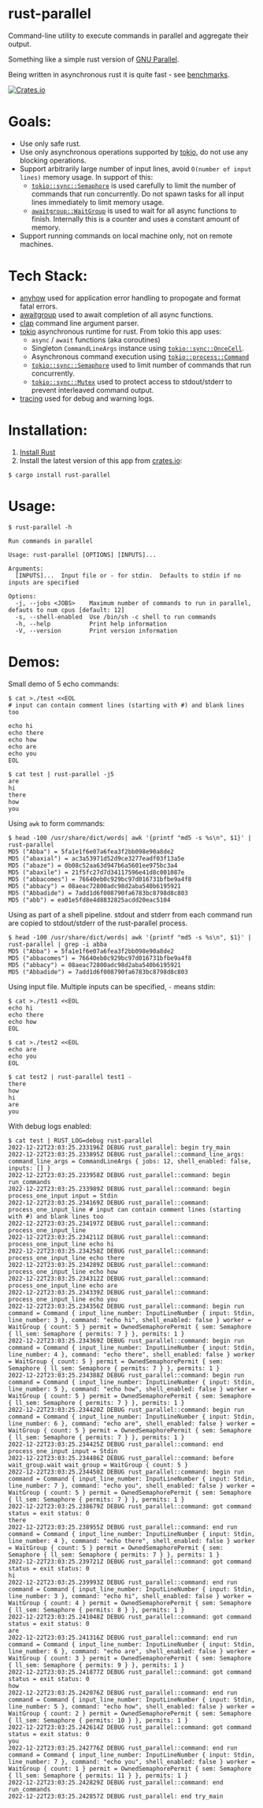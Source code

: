 # rust-parallel

Command-line utility to execute commands in parallel and aggregate their output.

Something like a simple rust version of [GNU Parallel](https://www.gnu.org/software/parallel/).

Being written in asynchronous rust it is quite fast - see [benchmarks](https://github.com/aaronriekenberg/rust-parallel/wiki/Benchmarks).

[![Crates.io][crates-badge]][crates-url]

[crates-badge]: https://img.shields.io/crates/v/rust-parallel.svg
[crates-url]: https://crates.io/crates/rust-parallel

# Goals:
* Use only safe rust.
* Use only asynchronous operations supported by [tokio](https://tokio.rs), do not use any blocking operations.
* Support arbitrarily large number of input lines, avoid `O(number of input lines)` memory usage.  In support of this:
  * [`tokio::sync::Semaphore`](https://docs.rs/tokio/latest/tokio/sync/struct.Semaphore.html) is used carefully to limit the number of commands that run concurrently.  Do not spawn tasks for all input lines immediately to limit memory usage.
  * [`awaitgroup::WaitGroup`](https://crates.io/crates/awaitgroup) is used to wait for all async functions to finish.  Internally this is a counter and uses a constant amount of memory.
* Support running commands on local machine only, not on remote machines.

# Tech Stack:
* [anyhow](https://github.com/dtolnay/anyhow) used for application error handling to propogate and format fatal errors.
* [awaitgroup](https://crates.io/crates/awaitgroup) used to await completion of all async functions.
* [clap](https://docs.rs/clap/latest/clap/) command line argument parser.
* [tokio](https://tokio.rs/) asynchronous runtime for rust.  From tokio this app uses:
  * `async` / `await` functions (aka coroutines)
  * Singleton `CommandLineArgs` instance using [`tokio::sync::OnceCell`](https://docs.rs/tokio/latest/tokio/sync/struct.OnceCell.html).
  * Asynchronous command execution using [`tokio::process::Command`](https://docs.rs/tokio/latest/tokio/process/struct.Command.html)
  * [`tokio::sync::Semaphore`](https://docs.rs/tokio/latest/tokio/sync/struct.Semaphore.html) used to limit number of commands that run concurrently.
  * [`tokio::sync::Mutex`](https://docs.rs/tokio/latest/tokio/sync/struct.Mutex.html) used to protect access to stdout/stderr to prevent interleaved command output.
* [tracing](https://docs.rs/tracing/latest/tracing/) used for debug and warning logs.

# Installation:
1. [Install Rust](https://www.rust-lang.org/learn/get-started)
2. Install the latest version of this app from [crates.io](https://crates.io/crates/rust-parallel):
```
$ cargo install rust-parallel   
```

# Usage:
```
$ rust-parallel -h

Run commands in parallel

Usage: rust-parallel [OPTIONS] [INPUTS]...

Arguments:
  [INPUTS]...  Input file or - for stdin.  Defaults to stdin if no inputs are specified

Options:
  -j, --jobs <JOBS>    Maximum number of commands to run in parallel, defauts to num cpus [default: 12]
  -s, --shell-enabled  Use /bin/sh -c shell to run commands
  -h, --help           Print help information
  -V, --version        Print version information
```

# Demos:

Small demo of 5 echo commands:

```
$ cat >./test <<EOL
# input can contain comment lines (starting with #) and blank lines too

echo hi
echo there
echo how
echo are
echo you
EOL

$ cat test | rust-parallel -j5
are
hi
there
how
you
```

Using `awk` to form commands:

```
$ head -100 /usr/share/dict/words| awk '{printf "md5 -s %s\n", $1}' | rust-parallel
MD5 ("Abba") = 5fa1e1f6e07a6fea3f2bb098e90a8de2
MD5 ("abaxial") = ac3a53971d52d9ce3277eadf03f13a5e
MD5 ("abaze") = 0b08c52aa63d947b6a5601ee975bc3a4
MD5 ("abaxile") = 21f5fc27d7d34117596e41d8c001087e
MD5 ("abbacomes") = 76640eb0c929bc97d016731bfbe9a4f8
MD5 ("abbacy") = 08aeac72800adc98d2aba540b6195921
MD5 ("Abbadide") = 7add1d6f008790fa6783bc8798d8c803
MD5 ("abb") = ea01e5fd8e4d8832825acdd20eac5104
```

Using as part of a shell pipeline.  stdout and stderr from each command run are copied to stdout/stderr of the rust-parallel process.

```
$ head -100 /usr/share/dict/words| awk '{printf "md5 -s %s\n", $1}' | rust-parallel | grep -i abba
MD5 ("Abba") = 5fa1e1f6e07a6fea3f2bb098e90a8de2
MD5 ("abbacomes") = 76640eb0c929bc97d016731bfbe9a4f8
MD5 ("abbacy") = 08aeac72800adc98d2aba540b6195921
MD5 ("Abbadide") = 7add1d6f008790fa6783bc8798d8c803
```

Using input file.  Multiple inputs can be specified, `-` means stdin:

```
$ cat >./test1 <<EOL
echo hi
echo there
echo how
EOL

$ cat >./test2 <<EOL
echo are
echo you
EOL

$ cat test2 | rust-parallel test1 -
there
how
hi
are
you

```

With debug logs enabled:

```
$ cat test | RUST_LOG=debug rust-parallel
2022-12-22T23:03:25.233196Z DEBUG rust_parallel: begin try_main
2022-12-22T23:03:25.233895Z DEBUG rust_parallel::command_line_args: command_line_args = CommandLineArgs { jobs: 12, shell_enabled: false, inputs: [] }
2022-12-22T23:03:25.233958Z DEBUG rust_parallel::command: begin run_commands
2022-12-22T23:03:25.233989Z DEBUG rust_parallel::command: begin process_one_input input = Stdin
2022-12-22T23:03:25.234169Z DEBUG rust_parallel::command: process_one_input_line # input can contain comment lines (starting with #) and blank lines too
2022-12-22T23:03:25.234197Z DEBUG rust_parallel::command: process_one_input_line
2022-12-22T23:03:25.234211Z DEBUG rust_parallel::command: process_one_input_line echo hi
2022-12-22T23:03:25.234258Z DEBUG rust_parallel::command: process_one_input_line echo there
2022-12-22T23:03:25.234289Z DEBUG rust_parallel::command: process_one_input_line echo how
2022-12-22T23:03:25.234312Z DEBUG rust_parallel::command: process_one_input_line echo are
2022-12-22T23:03:25.234339Z DEBUG rust_parallel::command: process_one_input_line echo you
2022-12-22T23:03:25.234356Z DEBUG rust_parallel::command: begin run command = Command { input_line_number: InputLineNumber { input: Stdin, line_number: 3 }, command: "echo hi", shell_enabled: false } worker = WaitGroup { count: 5 } permit = OwnedSemaphorePermit { sem: Semaphore { ll_sem: Semaphore { permits: 7 } }, permits: 1 }
2022-12-22T23:03:25.234369Z DEBUG rust_parallel::command: begin run command = Command { input_line_number: InputLineNumber { input: Stdin, line_number: 4 }, command: "echo there", shell_enabled: false } worker = WaitGroup { count: 5 } permit = OwnedSemaphorePermit { sem: Semaphore { ll_sem: Semaphore { permits: 7 } }, permits: 1 }
2022-12-22T23:03:25.234388Z DEBUG rust_parallel::command: begin run command = Command { input_line_number: InputLineNumber { input: Stdin, line_number: 5 }, command: "echo how", shell_enabled: false } worker = WaitGroup { count: 5 } permit = OwnedSemaphorePermit { sem: Semaphore { ll_sem: Semaphore { permits: 7 } }, permits: 1 }
2022-12-22T23:03:25.234420Z DEBUG rust_parallel::command: begin run command = Command { input_line_number: InputLineNumber { input: Stdin, line_number: 6 }, command: "echo are", shell_enabled: false } worker = WaitGroup { count: 5 } permit = OwnedSemaphorePermit { sem: Semaphore { ll_sem: Semaphore { permits: 7 } }, permits: 1 }
2022-12-22T23:03:25.234425Z DEBUG rust_parallel::command: end process_one_input input = Stdin
2022-12-22T23:03:25.234486Z DEBUG rust_parallel::command: before wait_group.wait wait_group = WaitGroup { count: 5 }
2022-12-22T23:03:25.234450Z DEBUG rust_parallel::command: begin run command = Command { input_line_number: InputLineNumber { input: Stdin, line_number: 7 }, command: "echo you", shell_enabled: false } worker = WaitGroup { count: 5 } permit = OwnedSemaphorePermit { sem: Semaphore { ll_sem: Semaphore { permits: 7 } }, permits: 1 }
2022-12-22T23:03:25.238679Z DEBUG rust_parallel::command: got command status = exit status: 0
there
2022-12-22T23:03:25.238955Z DEBUG rust_parallel::command: end run command = Command { input_line_number: InputLineNumber { input: Stdin, line_number: 4 }, command: "echo there", shell_enabled: false } worker = WaitGroup { count: 5 } permit = OwnedSemaphorePermit { sem: Semaphore { ll_sem: Semaphore { permits: 7 } }, permits: 1 }
2022-12-22T23:03:25.239721Z DEBUG rust_parallel::command: got command status = exit status: 0
hi
2022-12-22T23:03:25.239993Z DEBUG rust_parallel::command: end run command = Command { input_line_number: InputLineNumber { input: Stdin, line_number: 3 }, command: "echo hi", shell_enabled: false } worker = WaitGroup { count: 4 } permit = OwnedSemaphorePermit { sem: Semaphore { ll_sem: Semaphore { permits: 8 } }, permits: 1 }
2022-12-22T23:03:25.241048Z DEBUG rust_parallel::command: got command status = exit status: 0
are
2022-12-22T23:03:25.241316Z DEBUG rust_parallel::command: end run command = Command { input_line_number: InputLineNumber { input: Stdin, line_number: 6 }, command: "echo are", shell_enabled: false } worker = WaitGroup { count: 3 } permit = OwnedSemaphorePermit { sem: Semaphore { ll_sem: Semaphore { permits: 9 } }, permits: 1 }
2022-12-22T23:03:25.241877Z DEBUG rust_parallel::command: got command status = exit status: 0
how
2022-12-22T23:03:25.242076Z DEBUG rust_parallel::command: end run command = Command { input_line_number: InputLineNumber { input: Stdin, line_number: 5 }, command: "echo how", shell_enabled: false } worker = WaitGroup { count: 2 } permit = OwnedSemaphorePermit { sem: Semaphore { ll_sem: Semaphore { permits: 10 } }, permits: 1 }
2022-12-22T23:03:25.242614Z DEBUG rust_parallel::command: got command status = exit status: 0
you
2022-12-22T23:03:25.242776Z DEBUG rust_parallel::command: end run command = Command { input_line_number: InputLineNumber { input: Stdin, line_number: 7 }, command: "echo you", shell_enabled: false } worker = WaitGroup { count: 1 } permit = OwnedSemaphorePermit { sem: Semaphore { ll_sem: Semaphore { permits: 11 } }, permits: 1 }
2022-12-22T23:03:25.242829Z DEBUG rust_parallel::command: end run_commands
2022-12-22T23:03:25.242857Z DEBUG rust_parallel: end try_main
```
